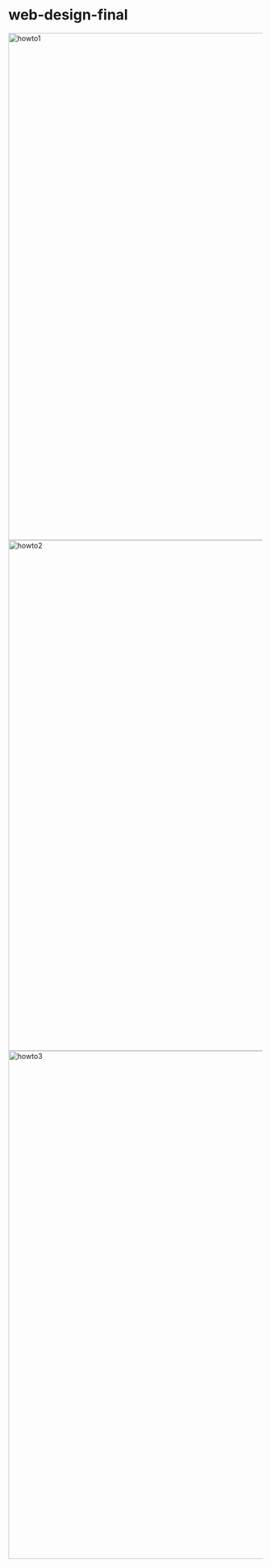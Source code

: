 # web-design-final
<img width="1003" alt="howto1" src="https://user-images.githubusercontent.com/48302430/188120253-31538d8c-0024-431e-b22f-607004bc4cc6.png">
<img width="1010" alt="howto2" src="https://user-images.githubusercontent.com/48302430/188120274-d22f2be9-ead3-4345-a231-ffe1b0b2ba22.png">
<img width="1005" alt="howto3" src="https://user-images.githubusercontent.com/48302430/188120296-685ea728-8b1f-4a7d-ad0e-2fed2b59940a.png">

